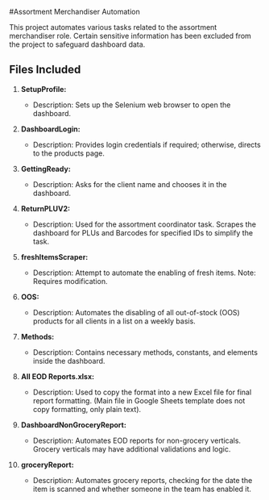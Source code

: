 #Assortment Merchandiser Automation

This project automates various tasks related to the assortment merchandiser role. Certain sensitive information has been excluded from the project to safeguard dashboard data.

## Files Included

1. **SetupProfile:**
   - Description: Sets up the Selenium web browser to open the dashboard.

2. **DashboardLogin:**
   - Description: Provides login credentials if required; otherwise, directs to the products page.

3. **GettingReady:**
   - Description: Asks for the client name and chooses it in the dashboard.

4. **ReturnPLUV2:**
   - Description: Used for the assortment coordinator task. Scrapes the dashboard for PLUs and Barcodes for specified IDs to simplify the task.

6. **freshItemsScraper:**
   - Description: Attempt to automate the enabling of fresh items. Note: Requires modification.

7. **OOS:**
   - Description: Automates the disabling of all out-of-stock (OOS) products for all clients in a list on a weekly basis.

8. **Methods:**
   - Description: Contains necessary methods, constants, and elements inside the dashboard.

9. **All EOD Reports.xlsx:**
   - Description: Used to copy the format into a new Excel file for final report formatting. (Main file in Google Sheets template does not copy formatting, only plain text).

10. **DashboardNonGroceryReport:**
    - Description: Automates EOD reports for non-grocery verticals. Grocery verticals may have additional validations and logic.

11. **groceryReport:**
    - Description: Automates grocery reports, checking for the date the item is scanned and whether someone in the team has enabled it.
